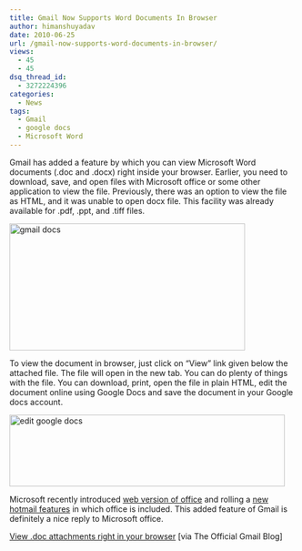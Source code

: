 ```yaml
---
title: Gmail Now Supports Word Documents In Browser
author: himanshuyadav
date: 2010-06-25
url: /gmail-now-supports-word-documents-in-browser/
views:
  - 45
  - 45
dsq_thread_id:
  - 3272224396
categories:
  - News
tags:
  - Gmail
  - google docs
  - Microsoft Word
---
```

Gmail has added a feature by which you can view Microsoft Word documents (.doc and .docx) right inside your browser. Earlier, you need to download, save, and open files with Microsoft office or some other application to view the file. Previously, there was an option to view the file as HTML, and it was unable to open docx file. This facility was already available for .pdf, .ppt, and .tiff files.

<img class="wp-image-51083" style="border-width: 0px" src="http://cdn.devilsworkshop.org/files/2010/06/gmaildocs.png" border="0" alt="gmail docs" width="414" height="223" />

To view the document in browser, just click on “View” link given below the attached file. The file will open in the new tab. You can do plenty of things with the file. You can download, print, open the file in plain HTML, edit the document online using Google Docs and save the document in your Google docs account.

<img style="border-width: 0px" src="http://cdn.devilsworkshop.org/files/2010/06/editgoogledocs.png" border="0" alt="edit google docs" width="484" height="126" />

Microsoft recently introduced [web version of office][1] and rolling a [new hotmail features][2] in which office is included. This added feature of Gmail is definitely a nice reply to Microsoft office.

<a href="http://gmailblog.blogspot.com/2010/06/view-doc-attachments-right-in-your.html?utm_source=feedburner&utm_medium=feed&utm_campaign=Feed%3A+OfficialGmailBlog+%28Gmail+Blog%29" onclick="_gaq.push(['_trackEvent', 'outbound-article', 'http://gmailblog.blogspot.com/2010/06/view-doc-attachments-right-in-your.html?utm_source=feedburner&utm_medium=feed&utm_campaign=Feed%3A+OfficialGmailBlog+%28Gmail+Blog%29', 'View .doc attachments right in your browser']);" >View .doc attachments right in your browser</a> [via The Official Gmail Blog]

 [1]: http://devilsworkshop.org/microsoft-office-is-now-available-as-web-application-2/ "Microsoft Office Is Now Available As Web Application"
 [2]: http://devilsworkshop.org/hotmail-to-make-changes-to-keep-gmail-in-check/ "Hotmail to make changes to keep Gmail in check"
